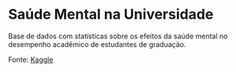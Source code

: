 # Saúde Mental na Universidade

Base de dados com statísticas sobre os efeitos da saúde mental no desempenho acadêmico de estudantes de graduação.

Fonte: [Kaggle]([url](https://www.kaggle.com/datasets/shariful07/student-mental-health))

